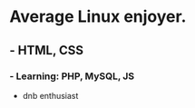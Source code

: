 # Average Linux enjoyer.
## - HTML, CSS 
### - Learning: PHP, MySQL, JS

- dnb enthusiast

<!--
###  Hey! Im Cheeze   👋


**Cheezik/Cheezik** is a ✨ _special_ ✨ repository because its `README.md` (this file) appears on your GitHub profile.

Here are some ideas to get you started:

- 🔭 I’m currently working on ...
- 🌱 I’m currently learning ...
- 👯 I’m looking to collaborate on ...
- 🤔 I’m looking for help with ...
- 💬 Ask me about ...
- 📫 How to reach me: ...
- 😄 Pronouns: ...
- ⚡ Fun fact: ...


I am [REDACTED] And i "Code" for fun! ~~*or to run and hide form my problems*~~
and i am proud average Linux enjoyer
- Currently, i am not working on my own website! and really nothing else
- 📖 I have some basic knowlage of JavaScript; and am *still* learning HTML, CSS, 
-->
